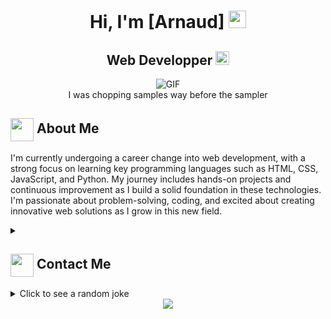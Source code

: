 <h1 align="center">Hi, I'm [Arnaud] <img src="https://user-images.githubusercontent.com/74038190/235223585-049a7ac0-b529-416d-b504-ed24aea7d99b.gif" width="28px"> </h1>
<h2 align="center">
  Web Developper
  <a href="https://[your-portfolio-link]">
    <img src="https://img.shields.io/badge/Portfolio-543DE0?style=for-the-badge&logo=About.me&logoColor=white" alt="Portfolio" style="height:22px;">
  </a>
</h2>
<div align="center">
 <img alt="GIF" src="https://user-images.githubusercontent.com/74038190/229223156-0cbdaba9-3128-4d8e-8719-b6b4cf741b67.gif" />
</div>

<div align="center">
 I was chopping samples way before the sampler
</div>

## <img align ='center' src="https://i.giphy.com/media/v1.Y2lkPTc5MGI3NjExdjh2dDM4bDhyYzM5NmppaHJ6dG56Mmh3bTkyanFkdWRvZ3R1cGoycSZlcD12MV9pbnRlcm5hbF9naWZfYnlfaWQmY3Q9ZQ/LOnt6uqjD9OexmQJRB/giphy.gif" width="37" /> About Me

I'm currently undergoing a career change into web development, with a strong focus on learning key programming languages such as HTML, CSS, JavaScript, and Python. My journey includes hands-on projects and continuous improvement as I build a solid foundation in these technologies. I'm passionate about problem-solving, coding, and excited about creating innovative web solutions as I grow in this new field.

<details>
  <summary><h2> <img align="center" src="https://camo.githubusercontent.com/8d25b208f86ab2642e458059717c1268fc79de216e23c658b4ecc656f5bc64be/68747470733a2f2f692e67697068792e636f6d2f6d656469612f76312e59326c6b505463354d4749334e6a457861477471644464774e326f794e574a34637a6c6e6348426b616d4a7861486378596d566d63585933613349334d6a526d596a427262435a6c634431324d563970626e526c636d35686246396e61575a66596e6c666157516d593351395a512f6b6d557661755838544d5767304f73714b572f67697068792e676966" width="37"/> Contact Me</h2></summary>
  <p>
    <i>You can reach out to me via</i>
    <a href="mailto:arnaud.scrivo@protonmail.com">
      <img align="center" src="https://user-images.githubusercontent.com/74038190/216122065-2f028bae-25d6-4a3c-bc9f-175394ed5011.png" width="50"/>
    </a>
  </p>
</details>

<details>
  <summary>Click to see a random joke</summary>
  <div align="center">

  ![Jokes Card](https://readme-jokes.vercel.app/api?theme=halloween)

  </div>
</details>
<div align="center" >
<img src="https://user-images.githubusercontent.com/74038190/213911110-aedbef38-a29f-4b6b-a65c-11608b4f75a5.gif">
</div>
